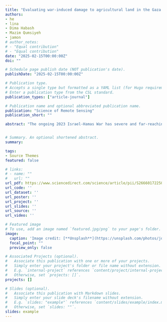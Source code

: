 ```yaml
---
title: "Evaluating war-induced damage to agricultural land in the Gaza Strip since October 2023 using PlanetScope and SkySat imagery"
authors:
- he
- lina
- Dima Habash
- Mazim Qumsiyeh
- jamon
# author_notes:
# - "Equal contribution"
# - "Equal contribution"
date: "2025-02-15T00:00:00Z"
doi: ""

# Schedule page publish date (NOT publication's date).
publishDate: "2025-02-15T00:00:00Z"

# Publication type.
# Accepts a single type but formatted as a YAML list (for Hugo requirements).
# Enter a publication type from the CSL standard.
publication_types: ["article-journal"]

# Publication name and optional abbreviated publication name.
publication: "Science of Remote Sensing"
publication_short: ""

abstract: "The ongoing 2023 Israel-Hamas War has severe and far-reaching consequences for the people, economy, food security, and environment. The immediate impacts of damage and destruction to cities and farms are apparent in widespread reporting and first-hand accounts from within the Gaza Strip. However, there is a lack of comprehensive assessment of the war's impacts on key Gazan agricultural land that are vital for immediate humanitarian concerns during the ongoing war and for long-term recovery. In the Gaza Strip, agriculture is arguably one of the most important land use systems. However, remote detection of damage to Gazan agriculture is challenged by the diverse agronomic landscapes and small farm sizes. This study uses multi-resolution satellite imagery to monitor damage to tree crops and greenhouses, the most important agricultural land in the Gaza Strip. Our methodology involved several key steps: First, we generated a pre-war cropland map, distinguishing between tree crops (e.g., olives) and greenhouses, using a random forest (RF) model and the Segment Anything Model (SAM) on nominally 3-m PlanetScope and 50-cm Planet SkySat imagery, obtained from 2022 to 2023. Second, we assessed damage to tree crop fields due to the war, employing a harmonic model-based time series analysis using PlanetScope imagery. Third, we assessed the damage to greenhouses by classifying PlanetScope imagery using a random forest model. We performed accuracy assessments on a generated tree crop fields damage map using 1,200 randomly sampled 3 × 3-m areas, and we generated error-adjusted area estimates with a 95% confidence interval. To validate the generated greenhouse damage map, we used a random sampling-based analysis. We found that 64–70% of tree crop fields and 58% of greenhouses had been damaged by 27 September 2024, after almost one year of war in the Gaza Strip. Agricultural land in Gaza City and North Gaza were the most heavily damaged with 90% and 73% of tree crop fields damaged in each governorate, respectively. By the end of 2023, all greenhouses in North Gaza and Gaza City had been damaged. Our damage estimate overall agrees with that from UNOSAT but provides more detailed and accurate information, such as the timing of the damage as well as fine-scale changes. Our results attest to the severe impacts of the Israel-Hamas War on Gaza's agricultural sector with direct relevance for food security and economic recovery needs. Due to the rapid progression of the war, we have made the latest damage maps and area estimates available on [GitHub](https://github.com/hyinhe/Gaza)."


# Summary. An optional shortened abstract.
summary:

tags:
- Source Themes
featured: false

# links:
# - name: ""
#   url: ""
url_pdf: https://www.sciencedirect.com/science/article/pii/S2666017225000057
url_code: ''
url_dataset: ''
url_poster: ''
url_project: ''
url_slides: ''
url_source: ''
url_video: ''

# Featured image
# To use, add an image named `featured.jpg/png` to your page's folder. 
image:
  caption: 'Image credit: [**Unsplash**](https://unsplash.com/photos/jdD8gXaTZsc)'
  focal_point: ""
  preview_only: false

# Associated Projects (optional).
#   Associate this publication with one or more of your projects.
#   Simply enter your project's folder or file name without extension.
#   E.g. `internal-project` references `content/project/internal-project/index.md`.
#   Otherwise, set `projects: []`.
projects: []

# Slides (optional).
#   Associate this publication with Markdown slides.
#   Simply enter your slide deck's filename without extension.
#   E.g. `slides: "example"` references `content/slides/example/index.md`.
#   Otherwise, set `slides: ""`.
slides: example
---
```


